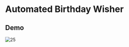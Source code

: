 # Automated Birthday Wisher
## Demo
![25](https://github.com/user-attachments/assets/9cc387b0-859a-40c2-b8e9-23d6d212dab6)
